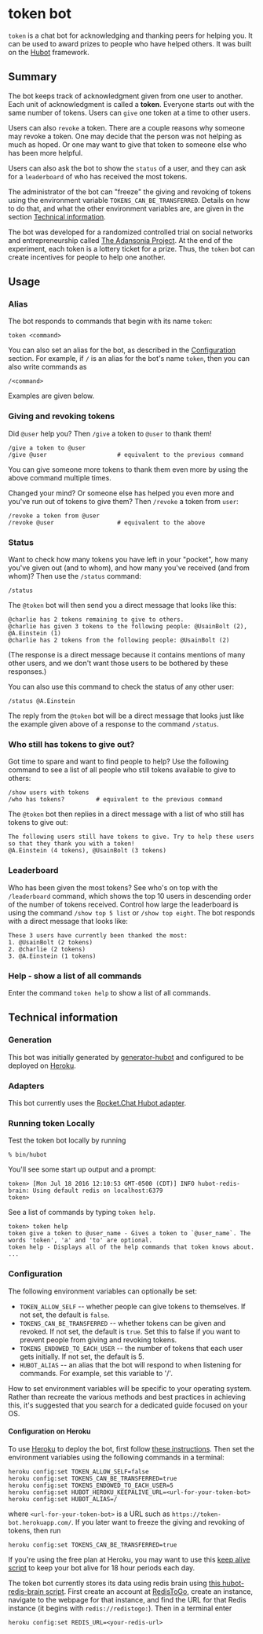 # token bot

`token` is a chat bot for acknowledging and thanking peers for helping you. It can be used to award prizes to people who have helped others. It was built on the [Hubot][hubot] framework.

## Summary

The bot keeps track of acknowledgment given from one user to another. Each unit of acknowledgment is called a **token**. Everyone starts out with the same number of tokens. Users can `give` one token at a time to other users.

Users can also `revoke` a token. There are a couple reasons why someone may revoke a token. One may decide that the person was not helping as much as hoped. Or one may want to give that token to someone else who has been more helpful. 

Users can also ask the bot to show the `status` of a user, and they can ask for a `leaderboard` of who has received the most tokens. 

The administrator of the bot can "freeze" the giving and revoking of tokens using the environment variable `TOKENS_CAN_BE_TRANSFERRED`. Details on how to do that, and what the other environment variables are, are given in the section [Technical information](#technical-information).

The bot was developed for a randomized controlled trial on social networks and entrepreneurship called [The Adansonia Project][adansonia]. At the end of the experiment, each token is a lottery ticket for a prize. Thus, the `token` bot can create incentives for people to help one another.

[hubot]: http://hubot.github.com
[adansonia]: https://adansonia.net/

## Usage 

### Alias 
The bot responds to commands that begin with its name `token`:
```
token <command>
```
You can also set an alias for the bot, as described in the [Configuration](#configuration) section. For example, if `/` is an alias for the bot's name `token`, then you can also write commands as
```
/<command>
```
Examples are given below.

### Giving and revoking tokens 

Did `@user` help you? Then `/give` a token to `@user` to thank them!
```
/give a token to @user
/give @user                    # equivalent to the previous command
```
You can give someone more tokens to thank them even more by using the above command multiple times.

Changed your mind? Or someone else has helped you even more and you've run out of tokens to give them? Then `/revoke` a token from `user`:
```
/revoke a token from @user
/revoke @user                  # equivalent to the above
```

### Status

Want to check how many tokens you have left in your "pocket", how many you've given out (and to whom), and how many you've received (and from whom)? Then use the `/status` command: 
```
/status
```
The `@token` bot will then send you a direct message that looks like this:
```
@charlie has 2 tokens remaining to give to others. 
@charlie has given 3 tokens to the following people: @UsainBolt (2), @A.Einstein (1)
@charlie has 2 tokens from the following people: @UsainBolt (2)
```
(The response is a direct message because it contains mentions of many other users, and we don't want those users to be bothered by these responses.)

You can also use this command to check the status of any other user:
```
/status @A.Einstein
```
The reply from the `@token` bot will be a direct message that looks just like the example given above of a response to the command `/status`.

### Who still has tokens to give out?

Got time to spare and want to find people to help? Use the following command to see a list of all people who still tokens available to give to others:

```
/show users with tokens
/who has tokens?         # equivalent to the previous command
```
The `@token` bot then replies in a direct message with a list of who still has tokens to give out: 
```
The following users still have tokens to give. Try to help these users so that they thank you with a token!
@A.Einstein (4 tokens), @UsainBolt (3 tokens)
```

### Leaderboard 

Who has been given the most tokens? See who's on top with the `/leaderboard` command, which shows the top 10 users in descending order of the number of tokens received. Control how large the leaderboard is using the command `/show top 5 list` or `/show top eight`. The bot responds with a direct message that looks like:
```
These 3 users have currently been thanked the most:
1. @UsainBolt (2 tokens) 
2. @charlie (2 tokens) 
3. @A.Einstein (1 tokens) 
```

### Help - show a list of all commands

Enter the command `token help` to show a list of all commands.

## Technical information 

### Generation 

This bot was initially generated by [generator-hubot][generator-hubot] and configured to be
deployed on [Heroku][heroku].

[heroku]: http://www.heroku.com
[generator-hubot]: https://github.com/github/generator-hubot

### Adapters

This bot currently uses the [Rocket.Chat Hubot adapter][rocketchat-hubot]. 

[rocketchat-hubot]: https://github.com/RocketChat/hubot-rocketchat



### Running token Locally

Test the token bot locally by running 

    % bin/hubot

You'll see some start up output and a prompt:

    token> [Mon Jul 18 2016 12:10:53 GMT-0500 (CDT)] INFO hubot-redis-brain: Using default redis on localhost:6379
    token>

See a list of commands by typing `token help`.

    token> token help
    token give a token to @user_name - Gives a token to `@user_name`. The words 'token', 'a' and 'to' are optional.
    token help - Displays all of the help commands that token knows about.
    ...

### Configuration

The following environment variables can optionally be set: 

* `TOKEN_ALLOW_SELF` -- whether people can give tokens to themselves. If not set, the default is `false`.
* `TOKENS_CAN_BE_TRANSFERRED` -- whether tokens can be given and revoked. If not set, the default is `true`. Set this to false if you want to prevent people from giving and revoking tokens.
* `TOKENS_ENDOWED_TO_EACH_USER` -- the number of tokens that each user gets initially. If not set, the default is 5.
* `HUBOT_ALIAS` -- an alias that the bot will respond to when listening for commands. For example, set this variable to '/'.

How to set environment variables will be specific to your operating system.
Rather than recreate the various methods and best practices in achieving this,
it's suggested that you search for a dedicated guide focused on your OS.

#### Configuration on Heroku 

To use [Heroku][heroku] to deploy the bot, first follow [these instructions][heroku-hubot]. Then set the environment variables using the following commands in a terminal:

```
heroku config:set TOKEN_ALLOW_SELF=false
heroku config:set TOKENS_CAN_BE_TRANSFERRED=true
heroku config:set TOKENS_ENDOWED_TO_EACH_USER=5
heroku config:set HUBOT_HEROKU_KEEPALIVE_URL=<url-for-your-token-bot>
heroku config:set HUBOT_ALIAS=/
```
where `<url-for-your-token-bot>` is a URL such as `https://token-bot.herokuapp.com/`. If you later want to freeze the giving and revoking of tokens, then run 
```
heroku config:set TOKENS_CAN_BE_TRANSFERRED=true
```

If you're using the free plan at Heroku, you may want to use this [keep alive script][keep-alive] to keep your bot alive for 18 hour periods each day.

The token bot currently stores its data using redis brain using [this hubot-redis-brain script][hubot-redis-brain]. First create an account at [RedisToGo][redistogo], create an instance, navigate to the webpage for that instance, and find the URL for that Redis instance (it begins with `redis://redistogo:`). Then in a terminal enter
```
heroku config:set REDIS_URL=<your-redis-url>
```

[heroku]: http://www.heroku.com
[heroku-hubot]: https://hubot.github.com/docs/deploying/heroku/
[keep-alive]: https://github.com/hubot-scripts/hubot-heroku-keepalive
[hubot-redis-brain]: https://github.com/hubot-scripts/hubot-redis-brain
[redistogo]: https://redistogo.com/

